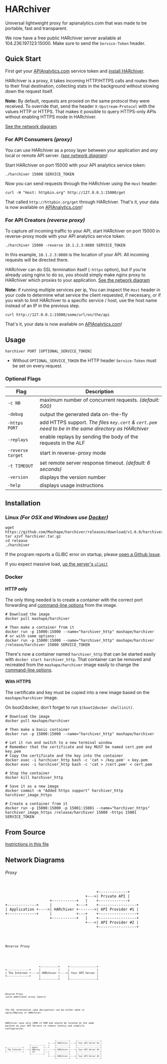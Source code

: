 # HARchiver

Universal lightweight proxy for apianalytics.com that was made to be portable, fast and transparent.

We now have a free public HARchiver server available at 104.236.197.123:15000. Make sure to send the `Service-Token` header.

## Quick Start

First get your [APIAnalytics.com](http://www.apianalytics.com) service token and [install HARchiver](#installation).

HARchiver is a proxy, it takes incoming HTTP/HTTPS calls and routes them to their final destination, collecting stats in the background without slowing down the request itself.

**Note:** By default, requests are proxied on the same protocol they were received. To override that, send the header `X-Upstream-Protocol` with the values HTTP or HTTPS. That makes it possible to query HTTPS-only APIs without enabling HTTPS mode in HARchiver.

[See the network diagram](#reverse-proxy)

### For API Consumers *(proxy)*

You can use HARchiver as a proxy layer between your application and *any* local or remote API server. *([see network diagram](#proxy))*

Start HARchiver on port 15000 with your API analytics service token:

```shell
./harchiver 15000 SERVICE_TOKEN
```

Now you can send requests through the HARchiver using the `Host` header:

```shell
curl -H "Host: httpbin.org" http://127.0.0.1:15000/get
```

That called `http://httpbin.org/get` through HARchiver. That's it, your data is now available on [APIAnalytics.com](http://www.apianalytics.com)!

### For API Creators *(reverse proxy)*

To capture *all* incoming traffic to your API, start HARchiver on port 15000 in reverse-proxy mode with your API analytics service token:

```shell
./harchiver 15000 -reverse 10.1.2.3:8080 SERVICE_TOKEN
```

In this example, `10.1.2.3:8080` is the location of your API. All incoming requests will be directed there.

HARchiver can do SSL termination itself (`-https` option), but if you're already using nginx to do so, you should simply make nginx proxy to HARchiver which proxies to your application. [See the network diagram](#reverse-proxy)

**Note:** if running multiple services per ip, You can inspect the `Host` header in your code to determine what service the client requested, if necessary, or if you wish to limit HARchiver to a specific service / host, use the host name instead of an IP in the previous step.

```shell
curl http://127.0.0.1:15000/some/url/on/the/api
```

That's it, your data is now available on [APIAnalytics.com](http://www.apianalytics.com)!

## Usage

```shell
harchiver PORT [OPTIONAL_SERVICE_TOKEN]
```

- Without `OPTIONAL_SERVICE_TOKEN` the HTTP header `Service-Token` must be set on every request.

### Optional Flags

| Flag              | Description                                                                                          |
| ----------------- | ---------------------------------------------------------------------------------------------------- |
| `-c NB`           | maximum number of concurrent requests. *(default: 500)*                                              |
| `-debug`          | output the generated data on-the-fly                                                                 |
| `-https PORT`     | add HTTPS support. *The files `key.cert` & `cert.pem` need to be in the same directory as HARchiver* |
| `-replays`        | enable replays by sending the body of the requests in the ALF                                        |
| `-reverse target` | start in reverse-proxy mode                                                                          |
| `-t TIMEOUT`      | set remote server response timeout. *(default: 6 seconds)*                                           |
| `-version`        | displays the version number                                                                          |
| `-help`           | displays usage instructions                                                                          |

## Installation

### Linux *(For OSX and Windows use [Docker](#docker))*

```shell
wget https://github.com/Mashape/harchiver/releases/download/v1.6.0/harchiver.tar.gz
tar xzvf harchiver.tar.gz
cd release
./harchiver
```

If the program reports a GLIBC error on startup, please [open a Github Issue](https://github.com/APIAnalytics/HARchiver/issues).

If you expect massive load, [up the server's `ulimit`](http://www.cyberciti.biz/faq/linux-increase-the-maximum-number-of-open-files/)


### Docker

#### HTTP only

The only thing needed is to create a container with the correct port forwarding and [command-line options](#usage) from the image.

```shell
# Download the image
docker pull mashape/harchiver

# Then make a container from it
docker run -p 15000:15000 --name="harchiver_http" mashape/harchiver
# or with some options:
docker run -p 15000:15000 --name="harchiver_http" mashape/harchiver /release/harchiver 15000 SERVICE_TOKEN
```

There's now a container named `harchiver_http` that can be started easily with `docker start harchiver_http`. That container can be removed and recreated from the `mashape/harchiver` image easily to change the [command-line options](#usage).

#### With HTTPS

The certificate and key must be copied into a new image based on the `mashape/harchiver` image.

On boot2docker, don't forget to run `$(boot2docker shellinit)`.

```shell
# Download the image
docker pull mashape/harchiver

# Then make a basic container
docker run -p 15000:15000 --name="harchiver_http" mashape/harchiver

# Let it run and switch to a new terminal window
# Remember that the certificate and key MUST be named cert.pem and key.pem
# Copy the certificate and the key into the container
docker exec -i harchiver_http bash -c 'cat > /key.pem' < key.pem
docker exec -i harchiver_http bash -c 'cat > /cert.pem' < cert.pem

# Stop the container
docker kill harchiver_http

# Save it as a new image
docker commit -m "Added https support" harchiver_http harchiver_image_https

# Create a container from it
docker run -p 15000:15000 -p 15001:15001 --name="harchiver_https" harchiver_image_https /release/harchiver 15000 -https 15001 SERVICE_TOKEN
```

## From Source

[Instrictions in this file](INSTALL)

## Network Diagrams

###### Proxy

<pre><code>
                                         +-------------+
                                    +--->| Private API |
                    +-----------+   |    +-------------+
+-------------+     |           +---+    +-----------------+
| Application +---->| HARchiver +------->| API Provider #1 |
+-------------+     |           +---+    +-----------------+
                    +-----------+   |    +-----------------+
                                    +--->| API Provider #2 |
                                         +-----------------+
<code></pre>

###### Reverse Proxy

<pre><code>
                     +-----------+     +-----------------+
+--------------+     |           |     |                 |
| The Internet +---->| HARchiver +---->| Your API Server |
+--------------+     |           |     |                 |
                     +-----------+     +-----------------+
<code></pre>

###### Reverse Proxy *(with additional proxy layers)*

*The SSL termination (aka decryption) can be either done in nginx/HAproxy or HARchiver.*

HARchiver uses only 20Mb of RAM and should be located on the same machine as your API Servers to reduce latency and simplify configuration.

<pre><code>
                                           +-----------+     +--------------------+
                                     +---->| HARchiver +---->| Your API Server #1 |
                     +-----------+   |     +-----------+     +--------------------+
+--------------+     | nginx     +---+     +-----------+     +--------------------+
| The Internet +---->| HAproxy   +-------->| HARchiver +---->| Your API Server #2 |
+--------------+     | ssl       +---+     +-----------+     +--------------------+
                     +-----------+   |     +-----------+     +--------------------+
                                     +---->| HARchiver +---->| Your API Server #3 |
                                           +-----------+     +--------------------+
<code></pre>
